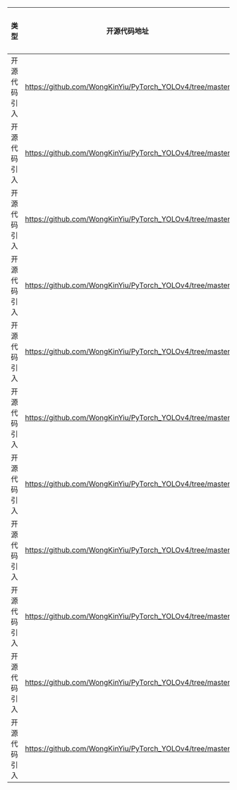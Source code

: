 | 类型 | 开源代码地址 | 文件名 | 公网IP地址/公网URL地址/域名/邮箱地址 | 用途说明 |
| ---- | ------------ | ------ | ------------------------------------ | -------- |
|开源代码引入|https://github.com/WongKinYiu/PyTorch_YOLOv4/tree/master|data/get_coco2014.sh|https://drive.google.com/uc?export=download&id=1s6-CmF5_SElM28r52P1OUrCcuXZN-SFo|下载数据集|
|开源代码引入|https://github.com/WongKinYiu/PyTorch_YOLOv4/tree/master|data/get_coco2014.sh|https://drive.google.com/uc?export=download&confirm=`awk '/download/ {print $NF}' ./cookie`&id=1s6-CmF5_SElM28r52P1OUrCcuXZN-SFo|下载数据集|
|开源代码引入|https://github.com/WongKinYiu/PyTorch_YOLOv4/tree/master|data/get_coco2014.sh|http://images.cocodataset.org/zips/train2014.zip|下载数据集|
|开源代码引入|https://github.com/WongKinYiu/PyTorch_YOLOv4/tree/master|data/get_coco2014.sh|http://images.cocodataset.org/zips/val2014.zip|下载数据集|
|开源代码引入|https://github.com/WongKinYiu/PyTorch_YOLOv4/tree/master|data/get_coco2017.sh|https://drive.google.com/uc?export=download&id=1cXZR_ckHki6nddOmcysCuuJFM--T-Q6L|下载数据集|
|开源代码引入|https://github.com/WongKinYiu/PyTorch_YOLOv4/tree/master|data/get_coco2017.sh|https://drive.google.com/uc?export=download&confirm=`awk '/download/ {print $NF}' ./cookie`&id=1cXZR_ckHki6nddOmcysCuuJFM--T-Q6L|下载数据集|
|开源代码引入|https://github.com/WongKinYiu/PyTorch_YOLOv4/tree/master|data/get_coco2017.sh|http://images.cocodataset.org/zips/train2017.zip|下载数据集|
|开源代码引入|https://github.com/WongKinYiu/PyTorch_YOLOv4/tree/master|data/get_coco2017.sh|http://images.cocodataset.org/zips/val2017.zip|下载数据集|
|开源代码引入|https://github.com/WongKinYiu/PyTorch_YOLOv4/tree/master|utils/gcp.sh|https://github.com/ultralytics/yolov3|下载依赖文件|
|开源代码引入|https://github.com/WongKinYiu/PyTorch_YOLOv4/tree/master|utils/google_utils.py|https://github.com/WongKinYiu/ScaledYOLOv4/releases/download/v1.0/|下载权重文件|
|开源代码引入|https://github.com/WongKinYiu/PyTorch_YOLOv4/tree/master|utils/utils.py|https://storage.googleapis.com/%s/results%g.txt|下载结果文件|
